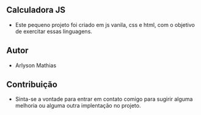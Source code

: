 ## Calculadora JS
- Este pequeno projeto foi criado em js vanila, css e html, com o objetivo de exercitar essas linguagens.

## Autor
- Arlyson Mathias

## Contribuição
- Sinta-se a vontade para entrar em contato comigo para sugirir alguma melhoria ou alguma outra implentação no projeto.